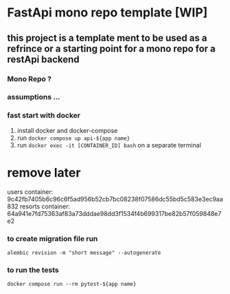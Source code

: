 # FastApi mono repo template [WIP]

## this project is a template ment to be used as a refrince or a starting point for a mono repo for a restApi backend

### Mono Repo ?

### assumptions ...

### fast start with docker

1. install docker and docker-compose
2. run `docker compose up api-${app name}`
3. run `docker exec -it [CONTAINER_ID] bash` on a separate terminal

# remove later
users container: 9c42fb7405b6c96c6f5ad956b52cb7bc08238f07586dc55bd5c583e3ec9aa832
resorts container: 64a941e7fd75363af83a73dddae98dd3f1534f4b699317be82b57f059848e7e2


### to create migration file run

`alembic revision -m "short message" --autogenerate`

### to run the tests

`docker compose run --rm pytest-${app name}`
